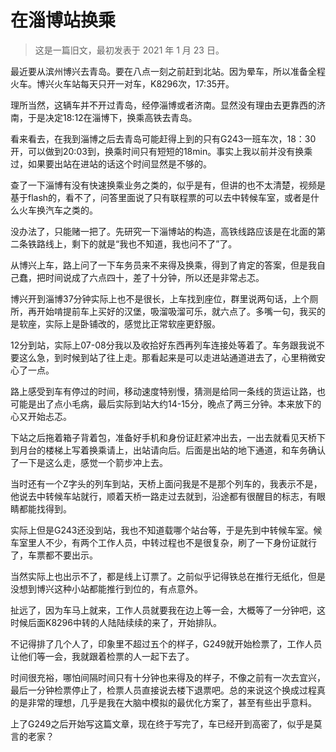 # 在淄博站换乘

> 这是一篇旧文，最初发表于 2021 年 1 月 23 日。

最近要从滨州博兴去青岛。要在八点一刻之前赶到北站。因为晕车，所以准备全程火车。博兴火车站每天只开一对车，K8296次，17:35开。

理所当然，这辆车并不开过青岛，经停淄博或者济南。显然没有理由去更靠西的济南，于是决定18:12在淄博下，换乘高铁去青岛。

看来看去，在我到淄博之后去青岛可能赶得上到的只有G243一班车次，18：30开，可以做到20:03到，换乘时间只有短短的18min。事实上我以前并没有换乘过，如果要出站在进站的话这个时间显然是不够的。

查了一下淄博有没有快速换乘业务之类的，似乎是有，但讲的也不太清楚，视频是基于flash的，看不了，问答里面说了只有联程票的可以去中转候车室，或者是什么火车换汽车之类的。

没办法了，只能赌一把了。先研究一下淄博站的构造，高铁线路应该是在北面的第二条铁路线上，剩下的就是“我也不知道，我也问不了”了。

从博兴上车，路上问了一下车务员来不来得及换乘，得到了肯定的答案，但是我自己蠢，把时间说成了六点四十，差了十分钟，所以还是非常忐忑。

博兴开到淄博37分钟实际上也不是很长，上车找到座位，群里说两句话，上个厕所，再开始啃提前车上买好的汉堡，吸溜吸溜可乐，就六点了。多嘴一句，我买的是软座，实际上是卧铺改的，感觉比正常软座更舒服。

12分到站，实际上07-08分我以及收拾好东西再列车连接处等着了。车务跟我说不要这么急，到时候到站了往上走。那看起来是可以走进站通道进去了，心里稍微安心了一点。

路上感受到车有停过的时间，移动速度特别慢，猜测是给同一条线的货运让路，也可能是出了点小毛病，最后实际到站大约14-15分，晚点了两三分钟。本来放下的心又开始忐忑。

下站之后拖着箱子背着包，准备好手机和身份证赶紧冲出去，一出去就看见天桥下到月台的楼梯上写着换乘请上，出站请向后。后面是出站的地下通道，和车务确认了一下是这么走，感觉一个箭步冲上去。

当时还有一个Z字头的列车到站，天桥上面问我是不是那个列车的，我表示不是，他说去中转候车站就行，顺着天桥一路走过去就到，沿途都有很醒目的标志，有眼睛都能找得到。

实际上但是G243还没到站，我也不知道载哪个站台等，于是先到中转候车室。候车室里人不少，有两个工作人员，中转过程也不是很复杂，刷了一下身份证就行了，车票都不要出示。

当然实际上也出示不了，都是线上订票了。之前似乎记得铁总在推行无纸化，但是没想到博兴这种小站都能推行到位的，有点意外。

扯远了，因为车马上就来，工作人员就要我在边上等一会，大概等了一分钟吧，这时候后面K8296中转的人陆陆续续的来了，开始排队。

不记得排了几个人了，印象里不超过五个的样子，G249就开始检票了，工作人员让他们等一会，我就跟着检票的人一起下去了。

时间很充裕，哪怕间隔时间只有十分钟也来得及的样子，不像之前有一次去宜兴，最后一分钟检票停止了，检票人员直接说去楼下退票吧。总的来说这个换成过程真的是非常的理想，几乎是我在大脑中模拟的最优化方案了，甚至有些出乎意料。

上了G249之后开始写这篇文章，现在终于写完了，车已经开到高密了，似乎是莫言的老家？
